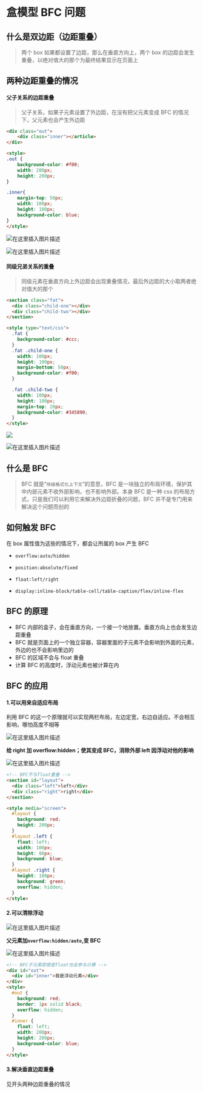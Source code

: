 # 盒模型 BFC 问题

## 什么是双边距（边距重叠）

> 两个 box 如果都设置了边距，那么在垂直方向上，两个 box 的边距会发生重叠，以绝对值大的那个为最终结果显示在页面上

## 两种边距重叠的情况

#### 父子关系的边距重叠

> 父子关系，如果子元素设置了外边距，在没有把父元素变成 BFC 的情况下，父元素也会产生外边距

```html
<div class="out">
    <div class="inner"></article>
</div>

<style>
.out {
    background-color: #f00;
    width: 200px;
    height: 200px;
}

.inner{
    margin-top: 50px;
    width: 100px;
    height: 100px;
    background-color: blue;
}
</style>
```

![在这里插入图片描述](/img/3.jpeg)

![在这里插入图片描述](/img/4.jpeg)

#### 同级兄弟关系的重叠

> 同级元素在垂直方向上外边距会出现重叠情况，最后外边距的大小取两者绝对值大的那个

```html
<section class="fat">
  <div class="child-one"></div>
  <div class="child-two"></div>
</section>

<style type="text/css">
  .fat {
    background-color: #ccc;
  }
  .fat .child-one {
    width: 100px;
    height: 100px;
    margin-bottom: 50px;
    background-color: #f00;
  }

  .fat .child-two {
    width: 100px;
    height: 100px;
    margin-top: 20px;
    background-color: #345890;
  }
</style>
```

![](/img/5.jpeg)

![在这里插入图片描述](/img/6.jpeg)

## 什么是 BFC

> BFC 就是“`块级格式化上下文`”的意思，BFC 是一块独立的布局环境，保护其中内部元素不收外部影响，也不影响外部。本身 BFC 是一种 css 的布局方式，只是我们可以利用它来解决外边距折叠的问题，BFC 并不是专门用来解决这个问题而创的

## 如何触发 BFC

在 box 属性值为这些的情况下，都会让所属的 box 产生 BFC

- `overflow:auto/hidden`
- `position:absolute/fixed`
- `float:left/right`

- `display:inline-block/table-cell/table-caption/flex/inline-flex`

## BFC 的原理

- BFC 内部的盒子，会在垂直方向，一个接一个地放置。垂直方向上也会发生边距重叠
- BFC 就是页面上的一个独立容器，容器里面的子元素不会影响到外面的元素，外边的也不会影响里边的
- BFC 的区域不会与 float 重叠
- 计算 BFC 的高度时，浮动元素也被计算在内

## BFC 的应用

#### 1.可以用来自适应布局

利用 BFC 的这一个原理就可以实现两栏布局，左边定宽，右边自适应。不会相互影响，哪怕高度不相等

![在这里插入图片描述](/img/7.png)

**给 right 加 overflow:hidden；使其变成 BFC，消除外部 left 因浮动对他的影响**

![在这里插入图片描述](/img/8.png)

```html
<!-- BFC不与float重叠 -->
<section id="layout">
  <div class="left">left</div>
  <div class="right">right</div>
</section>

<style media="screen">
  #layout {
    background: red;
    height: 200px;
  }
  #layout .left {
    float: left;
    width: 100px;
    height: 80px;
    background: blue;
  }
  #layout .right {
    height: 100px;
    background: green;
    overflow: hidden;
  }
</style>
```

#### 2.可以清除浮动

![在这里插入图片描述](/img/9.png)

**父元素加`overflow:hidden/auto`,变 BFC**

![在这里插入图片描述](/img/10.png)

```html
<!-- BFC子元素即使是float也会参与计算 -->
<div id="out">
  <div id="inner">我是浮动元素</div>
</div>
<style>
  #out {
    background: red;
    border: 1px solid black;
    overflow: hidden;
  }
  #inner {
    float: left;
    width: 200px;
    height: 200px;
    background-color: blue;
  }
</style>
```

#### 3.解决垂直边距重叠

见开头两种边距重叠的情况
